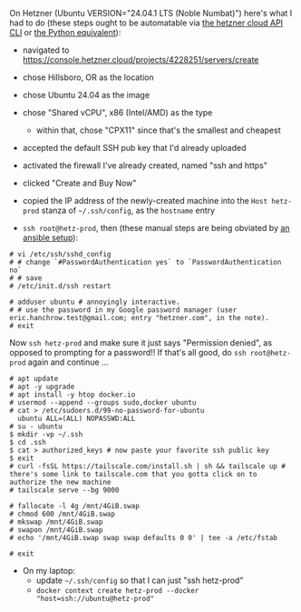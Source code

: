 On Hetzner (Ubuntu VERSION="24.04.1 LTS (Noble Numbat)") here's what I had to do (these steps ought to be automatable via [the hetzner cloud API CLI](https://github.com/hetznercloud/cli) or [the Python equivalent](https://github.com/hetznercloud/hcloud-python)):

- navigated to <https://console.hetzner.cloud/projects/4228251/servers/create>
- chose Hillsboro, OR as the location
- chose Ubuntu 24.04 as the image
- chose "Shared vCPU", x86 (Intel/AMD) as the type
  - within that, chose "CPX11" since that's the smallest and cheapest
- accepted the default SSH pub key that I'd already uploaded
- activated the firewall I've already created, named "ssh and https"
- clicked "Create and Buy Now"
- copied the IP address of the newly-created machine into the `Host hetz-prod` stanza of `~/.ssh/config`, as the `hostname` entry

- `ssh root@hetz-prod`, then (these manual steps are being obviated by [an ansible setup](https://gitlab.com/offby1/ansible-inventory)):

```shell
# vi /etc/ssh/sshd_config
# # change `#PasswordAuthentication yes` to `PasswordAuthentication no`
# # save
# /etc/init.d/ssh restart

# adduser ubuntu # annoyingly interactive.
# # use the password in my Google password manager (user eric.hanchrow.test@gmail.com; entry "hetzner.com", in the note).
# exit
```

Now `ssh hetz-prod` and make sure it just says "Permission denied", as opposed to prompting for a password!!
If that's all good, do `ssh root@hetz-prod` again and continue ...

```shell
# apt update
# apt -y upgrade
# apt install -y htop docker.io
# usermod --append --groups sudo,docker ubuntu
# cat > /etc/sudoers.d/99-no-password-for-ubuntu
  ubuntu ALL=(ALL) NOPASSWD:ALL
# su - ubuntu
$ mkdir -vp ~/.ssh
$ cd .ssh
$ cat > authorized_keys # now paste your favorite ssh public key
$ exit
# curl -fsSL https://tailscale.com/install.sh | sh && tailscale up # there's some link to tailscale.com that you gotta click on to authorize the new machine
# tailscale serve --bg 9000

# fallocate -l 4g /mnt/4GiB.swap
# chmod 600 /mnt/4GiB.swap
# mkswap /mnt/4GiB.swap
# swapon /mnt/4GiB.swap
# echo '/mnt/4GiB.swap swap swap defaults 0 0' | tee -a /etc/fstab

# exit
```

- On my laptop:
  - update `~/.ssh/config` so that I can just "ssh hetz-prod"
  - `docker context create hetz-prod --docker "host=ssh://ubuntu@hetz-prod"`

